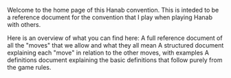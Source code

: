 Welcome to the home page of this Hanab convention. This is inteded to be a reference document for the convention that I play when playing Hanab with others.


Here is an overview of what you can find here:
A full reference document of all the "moves" that we allow and what they all mean
A structured document explaining each "move" in relation to the other moves, with examples
A definitions document explaining the basic definitions that follow purely from the game rules.